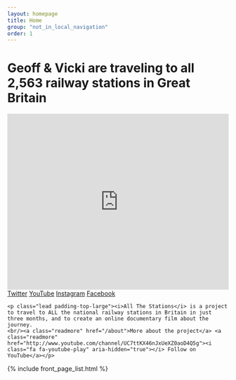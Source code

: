 ```yaml
---
layout: homepage
title: Home
group: "not_in_local_navigation"
order: 1
---
```


<div class="bgbox secondary padding-bottom-large">
<h1>Geoff &amp; Vicki are <strong>traveling to all 2,563 railway stations</strong> in Great Britain</h1>
<div class="embed-responsive embed-responsive-16by9">
	<iframe src="https://www.youtube.com/embed/videoseries?list=PL4PdgT_AV_nWe4zl01CbwnSuspvdHZMde" frameborder="0" allowfullscreen class="embed-responsive-item" style="width: 100%; min-height:400px;"></iframe>
	<span class="padding-right-large"><a class="" href="http://www.twitter.com/allthestations/"><i class="fa fa-twitter" aria-hidden="true"></i> Twitter</a></span>
	<span class="padding-right-large"><a class="" href="http://www.youtube.com/channel/UC7ttKX46nJxUeXZ0aoD4Q5g"><i class="fa fa-youtube-play" aria-hidden="true"></i> YouTube</a></span>
	<span class="padding-right-large"><a class="" href="http://www.instagram.com/allthestations/"><i class="fa fa-instagram" aria-hidden="true"></i> Instagram</a></span>
	<span class="padding-right-large"><a class="" href="http://www.facebook.com/AllTheStations/"><i class="fa fa-facebook-official" aria-hidden="true"></i> Facebook</a></span>

	<p class="lead padding-top-large"><i>All The Stations</i> is a project to travel to ALL the national railway stations in Britain in just three months, and to create an online documentary film about the journey.
	<br/><a class="readmore" href="/about">More about the project</a> <a class="readmore" href="http://www.youtube.com/channel/UC7ttKX46nJxUeXZ0aoD4Q5g"><i class="fa fa-youtube-play" aria-hidden="true"></i> Follow on YouTube</a></p>
</div>
</div>

{% include front_page_list.html %}
